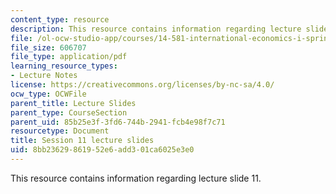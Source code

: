 ```yaml
---
content_type: resource
description: This resource contains information regarding lecture slide 11.
file: /ol-ocw-studio-app/courses/14-581-international-economics-i-spring-2013/8bb23629861952e6add301ca6025e3e0_MIT14_581S13_Lecslides11.pdf
file_size: 606707
file_type: application/pdf
learning_resource_types:
- Lecture Notes
license: https://creativecommons.org/licenses/by-nc-sa/4.0/
ocw_type: OCWFile
parent_title: Lecture Slides
parent_type: CourseSection
parent_uid: 85b25e3f-3fd6-744b-2941-fcb4e98f7c71
resourcetype: Document
title: Session 11 lecture slides
uid: 8bb23629-8619-52e6-add3-01ca6025e3e0
---
```

This resource contains information regarding lecture slide 11.